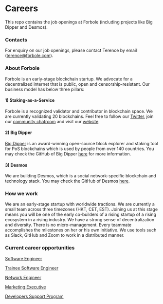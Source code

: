 # Careers
This repo contains the job openings at Forbole (including projects like Big Dipper and Desmos).

### Contacts
For enquiry on our job openings, please contact Terence by email (terence@forbole.com).

### About Forbole

Forbole is an early-stage blockchain startup. We advocate for a decentralized internet that is public, open and censorship-resistant. Our business model has below three pillars:

#### 1) Staking-as-a-Service

Forbole is a recognized validator and contributor in blockchain space. We are currently validating 20 blockchains. Feel free to follow our [Twitter](https://twitter.com/forbole), join our [community chatroom](http://t.me/forbole) and visit our [website](https://forbole.com). 

#### 2) Big Dipper

[Big Dipper](https://cosmos.bigdipper.live/) is an award-winning open-source block explorer and staking tool for PoS blockchains which is used by people from over 140 countries. You may check the GitHub of Big Dipper [here](https://github.com/forbole/big_dipper) for more information.

#### 3) Desmos

We are building Desmos, which is a social network-specific blockchain and technology stack. You may check the GitHub of Desmos [here](https://github.com/desmos-labs).

### How we work

We are an early-stage startup with worldwide tractions. We are currently a small team across three timezones (HKT, CET, EST). Joining us at this stage means you will be one of the early co-builders of a rising startup of a rising ecosystem in a rising industry. We have a strong sense of decentralization and diversity. There is no micro-management. Every teammate accomplishes the milestones on her or his own initiative. We use tools such as Slack, GitHub and Zoom to work in a distributed manner.

### Current career opportunities

[Software Engineer](software_engineer.md)

[Trainee Software Engineer](trainee_software_engineer.md)

[Network Engineer](network_engineer_blockchain.md)

[Marketing Executive](marketing_executive.md)

[Developers Support Program](https://github.com/desmos-labs/community-incentive/blob/master/developers-support-program.md)
